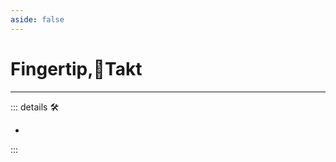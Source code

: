```yaml
---
aside: false
---
```

# Fingertip,🔻<via>Takt</via>

---

<!-- =================================================== -->
<!-- =================================================== -->
<!-- =================================================== -->
<!-- =================================================== -->
<!-- =================================================== -->
::: details 🛠

-

:::
